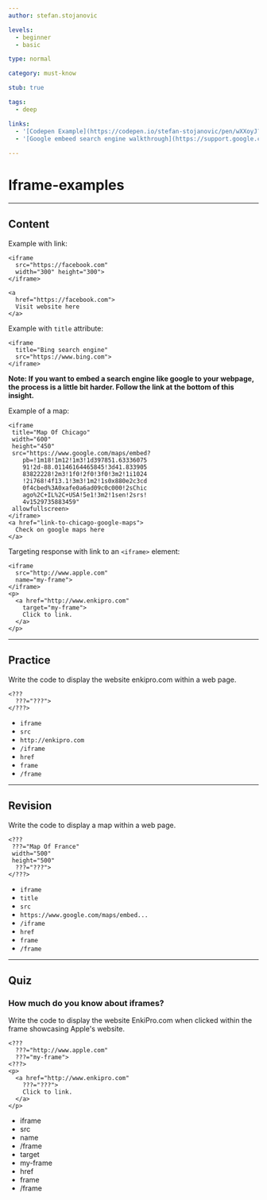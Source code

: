 ```yaml
---
author: stefan.stojanovic

levels:
  - beginner
  - basic

type: normal

category: must-know

stub: true

tags:
  - deep

links:
  - '[Codepen Example](https://codepen.io/stefan-stojanovic/pen/wXXoyJ?editors=1000){code}'
  - '[Google embeed search engine walkthrough](https://support.google.com/customsearch/answer/2630969?hl=en){website}'
  
---
```

# Iframe-examples
---
## Content


Example with link:
```
<iframe
  src="https://facebook.com"
  width="300" height="300">
</iframe>

<a 
  href="https://facebook.com">
  Visit website here
</a>
```

Example with `title` attribute:
```
<iframe 
  title="Bing search engine" 
  src="https://www.bing.com">
</iframe>
```
**Note: If you want to embed a search engine like google to your webpage, the process is a little bit harder. Follow the link at the bottom of this insight.**


Example of a map:
```
<iframe
 title="Map Of Chicago"
 width="600" 
 height="450" 
 src="https://www.google.com/maps/embed?
    pb=!1m18!1m12!1m3!1d397851.63336075
    91!2d-88.01146164465845!3d41.833905
    83822228!2m3!1f0!2f0!3f0!3m2!1i1024
    !2i768!4f13.1!3m3!1m2!1s0x880e2c3cd
    0f4cbed%3A0xafe0a6ad09c0c000!2sChic
    ago%2C+IL%2C+USA!5e1!3m2!1sen!2srs!
    4v1529735883459"
 allowfullscreen>
</iframe>
<a href="link-to-chicago-google-maps">
  Check on google maps here
</a>
```

Targeting response with link to an `<iframe>` element:
```
<iframe 
  src="http://www.apple.com"
  name="my-frame">
</iframe>
<p>
  <a href="http://www.enkipro.com" 
    target="my-frame">
    Click to link.
  </a>
</p>
```


---
## Practice

Write the code to display the website enkipro.com within a web page.

```
<??? 
  ???="???">
</???>
```

* `iframe`
* `src`
* `http://enkipro.com`
* `/iframe`
* `href`
* `frame`
* `/frame`


---
## Revision

Write the code to display a map within a web page.

```
<??? 
 ???="Map Of France"
 width="500" 
 height="500" 
  ???="???">
</???>
```

* `iframe`
* `title`
* `src`
* `https://www.google.com/maps/embed...`
* `/iframe`
* `href`
* `frame`
* `/frame`

---
## Quiz

### How much do you know about iframes?

Write the code to display the website EnkiPro.com when clicked within the frame showcasing Apple's website.

```
<??? 
  ???="http://www.apple.com"
  ???="my-frame">
<???>
<p>
  <a href="http://www.enkipro.com" 
    ???="???">
    Click to link.
  </a>
</p>
```

* iframe
* src
* name
* /frame
* target
* my-frame
* href
* frame
* /frame

